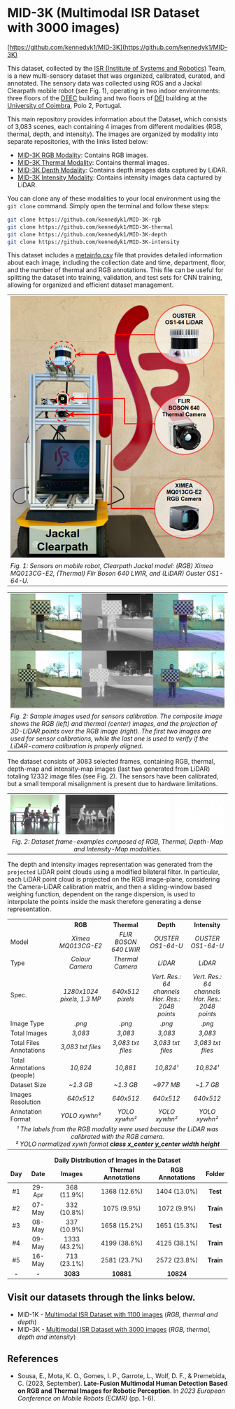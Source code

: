# MID-3K (Multimodal ISR Dataset with 3000 images)

[https://github.com/kennedyk1/MID-3K](https://github.com/kennedyk1/MID-3K)


This dataset, collected by the [ISR (Institute of Systems and Robotics)](https://www.isr.uc.pt/) Team, is a new multi-sensory dataset that was organized, calibrated, curated, and annotated. The sensory data was collected using ROS and a Jackal Clearpath mobile robot (see Fig. 1), operating in two indoor environments: three floors of the [DEEC](https://www.uc.pt/fctuc/deec/) building and two floors of [DEI](https://www.uc.pt/fctuc/dei/) building at the [University of Coimbra](https://www.uc.pt/), Polo 2, Portugal.

This main repository provides information about the Dataset, which consists of 3,083 scenes, each containing 4 images from different modalities (RGB, thermal, depth, and intensity). The images are organized by modality into separate repositories, with the links listed below:

- [MID-3K RGB Modality](https://github.com/kennedyk1/MID-3K-rgb): Contains RGB images.
- [MID-3K Thermal Modality](https://github.com/kennedyk1/MID-3K-thermal): Contains thermal images.
- [MID-3K Depth Modality](https://github.com/kennedyk1/MID-3K-depth): Contains depth images data captured by LiDAR.
- [MID-3K Intensity Modality](https://github.com/kennedyk1/MID-3K-intensity): Contains intensity images data captured by LiDAR.

You can clone any of these modalities to your local environment using the `git clone` command. Simply open the terminal and follow these steps:

   ```bash
   git clone https://github.com/kennedyk1/MID-3K-rgb
   git clone https://github.com/kennedyk1/MID-3K-thermal
   git clone https://github.com/kennedyk1/MID-3K-depth
   git clone https://github.com/kennedyk1/MID-3K-intensity
   ```
This dataset includes a [metainfo.csv](https://github.com/kennedyk1/MID-3K/raw/main/metainfo.csv) file that provides detailed information about each image, including the collection date and time, department, floor, and the number of thermal and RGB annotations. This file can be useful for splitting the dataset into training, validation, and test sets for CNN training, allowing for organized and efficient dataset management.


<table>
<tr>
<td align="center">
<img src="img_files/jackal.png" alt="Jackal Clearpath"/>
</td>
</tr>
<tr><td><em>Fig. 1: Sensors on mobile robot, Clearpath Jackal model: (RGB) Ximea MQ013CG-E2, (Thermal) Flir Boson 640 LWIR, and (LiDAR) Ouster OS1-64-U.</em></td></tr>
</table>

<table>
<tr>
<td align="center">
<img src="img_files/calib.png" alt="Sensors Calibration"/>
</td>
</tr>
<tr><td><em>Fig. 2: Sample images used for sensors calibration. The composite image shows the <i>RGB</i> (left) and <i>thermal</i> (center) images, and the projection of 3D-LiDAR points over the RGB image (right). The first two images are used for sensor calibrations, while the last one is used to verify if the LiDAR-camera calibration is properly aligned.</em></td></tr>
</table>


The dataset consists of 3083 selected frames, containing RGB, thermal, depth-map and intensity-map images  (last two generated from LiDAR) totaling 12332 image files (see Fig. 2). The sensors have been calibrated, but a small temporal misalignment is present due to hardware limitations.

<table>
    <tr>
        <td><img src="img_files/r.png" alt="RGB Modality"/></td>
        <td><img src="img_files/t.png" alt="Thermal Modality"/></td>
        <td><img src="img_files/d.png" alt="Depth Modality"/></td>
        <td><img src="img_files/i.png" alt="Intensity Modality"/></td>
    </tr>
    <tr>
        <td colspan="4" align="center"><em>Fig. 2: Dataset frame-examples composed of RGB, Thermal, Depth-Map and Intensity-Map modalities.</em></td>
    </tr>
</table>

The depth and intensity images representation was generated from the `projected` LiDAR point clouds using a modified bilateral filter. In particular, each LiDAR point cloud is projected on the RGB image-plane, considering the Camera-LiDAR calibration matrix, and then a sliding-window based weighing function, dependent on the range dispersion, is used to interpolate the points inside the mask therefore generating a dense representation.

<table>
  <tr>
    <th></th>
    <th>RGB</th>
    <th>Thermal</th>
    <th>Depth</th>
    <th>Intensity</th>
  </tr>
  <tr>
    <td>Model</td>
    <td align="center"><em>Ximea MQ013CG-E2</em></td>
    <td align="center"><em>FLIR BOSON 640 LWIR</em></td>
    <td align="center"><em>OUSTER OS1-64-U</em></td>
    <td align="center"><em>OUSTER OS1-64-U</em></td>
  </tr>
  <tr>
    <td>Type</td>
    <td align="center"><em>Colour Camera</em></td>
    <td align="center"><em>Thermal Camera</em></td>
    <td align="center"><em>LiDAR</em></td>
    <td align="center"><em>LiDAR</em></td>
  </tr>
  <tr>
    <td>Spec.</td>
    <td align="center"><em>1280x1024 pixels, 1.3 MP</em></td>
    <td align="center"><em>640x512 pixels</em></td>
    <td align="center"><em>Vert. Res.: 64 channels<BR>Hor. Res.: 2048 points</em></td>
    <td align="center"><em>Vert. Res.: 64 channels<BR>Hor. Res.: 2048 points</em></td>
  </tr>
  <tr>
    <td>Image Type</td>
    <td align="center"><em>.png</em></td>
    <td align="center"><em>.png</em></td>
    <td align="center"><em>.png</em></td>
    <td align="center"><em>.png</em></td>
  </tr>
  <tr>
    <td>Total Images</td>
    <td align="center"><em>3,083</em></td>
    <td align="center"><em>3,083</em></td>
    <td align="center"><em>3,083</em></td>
    <td align="center"><em>3,083</em></td>
  </tr>
  <tr>
    <td>Total Files Annotations</td>
    <td align="center"><em>3,083 txt files</em></td>
    <td align="center"><em>3,083 txt files</em></td>
    <td align="center"><em>3,083 txt files</em></td>
    <td align="center"><em>3,083 txt files</em></td>
  </tr>
  <tr>
    <td>Total Annotations (people)</td>
    <td align="center"><em>10,824</em></td>
    <td align="center"><em>10,881</em></td>
    <td align="center"><em>10,824¹</em></td>
    <td align="center"><em>10,824¹</em></td>
  </tr>
  <tr>
    <td>Dataset Size</td>
    <td align="center"><em>~1.3 GB</em></td>
    <td align="center"><em>~1.3 GB</em></td>
    <td align="center"><em>~977 MB</em></td>
    <td align="center"><em>~1.7 GB</em></td>
  </tr>
  <tr>
    <td>Images Resolution</td>
    <td align="center"><em>640x512</em></td>
    <td align="center"><em>640x512</em></td>
    <td align="center"><em>640x512</em></td>
    <td align="center"><em>640x512</em></td>
  </tr>
  <tr>
    <td>Annotation Format</td>
    <td align="center"><em>YOLO xywhn²</em></td>
    <td align="center"><em>YOLO xywhn²</em></td>
    <td align="center"><em>YOLO xywhn²</em></td>
    <td align="center"><em>YOLO xywhn²</em></td>
  </tr>
  <tr>
    <td colspan="5" align="center"><em>¹ The labels from the RGB modality were used because the LiDAR was calibrated with the RGB camera.<BR>² YOLO normalized xywh format <b>class x_center y_center width height</b></em></td>
  </tr>
</table>


<table style="text-align: center;">
  <thead>
    <tr><td colspan="7" align="center"><b>Daily Distribution of Images in the Dataset</b></td></tr>
    <tr align="center">
      <td><b>Day</b></td>
      <td><b>Date</b></td>
      <td><b>Images</b></td>
      <td><b>Thermal Annotations</b></td>
      <td><b>RGB Annotations</b></td>
      <td><b>Folder</b></td>
    </tr>
  </thead>
  <tbody>
    <tr align="center">
      <td>#1</td>
      <td>29-Apr</td>
      <td>368 (11.9%)</td>
      <td>1368 (12.6%)</td>
      <td>1404 (13.0%)</td>
      <td><b>Test</b></td>
    </tr>
    <tr align="center">
      <td>#2</td>
      <td>07-May</td>
      <td>332 (10.8%)</td>
      <td>1075 (9.9%)</td>
      <td>1072 (9.9%)</td>
      <td><b>Train</b></td>
    </tr>
    <tr align="center">
      <td>#3</td>
      <td>08-May</td>
      <td>337 (10.9%)</td>
      <td>1658 (15.2%)</td>
      <td>1651 (15.3%)</td>
      <td><b>Test</b></td>
    </tr>
    <tr align="center">
      <td>#4</td>
      <td>09-May</td>
      <td>1333 (43.2%)</td>
      <td>4199 (38.6%)</td>
      <td>4125 (38.1%)</td>
      <td><b>Train</b></td>
    </tr>
    <tr align="center">
      <td>#5</td>
      <td>16-May</td>
      <td>713 (23.1%)</td>
      <td>2581 (23.7%)</td>
      <td>2572 (23.8%)</td>
      <td><b>Train</b></td>
    </tr>
    <tr align="center">
      <td><b>-</b></td>
      <td><b>-</b></td>
      <td><b>3083</b></td>
      <td><b>10881</b></td>
      <td><b>10824</b></td>
       <td><b></b></td>
    </tr>
  </tbody>
</table>

## Visit our datasets through the links below.
- MID-1K - [Multimodal ISR Dataset with 1100 images](https://kennedyk1.github.io/MID-1K/) (*RGB, thermal and depth*)
- MID-3K - [Multimodal ISR Dataset with 3000 images](https://kennedyk1.github.io/MID-3K/) (*RGB, thermal, depth and intensity*)


## References

- Sousa, E., Mota, K. O., Gomes, I. P., Garrote, L., Wolf, D. F., & Premebida, C. (2023, September). **Late-Fusion Multimodal Human Detection Based on RGB and Thermal Images for Robotic Perception**. In *2023 European Conference on Mobile Robots (ECMR)* (pp. 1-6).
